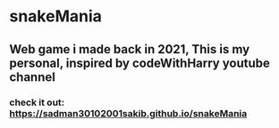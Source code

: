 # snakeMania
## Web game i made back in 2021, This is my personal, inspired by codeWithHarry youtube channel
### check it out: https://sadman30102001sakib.github.io/snakeMania
